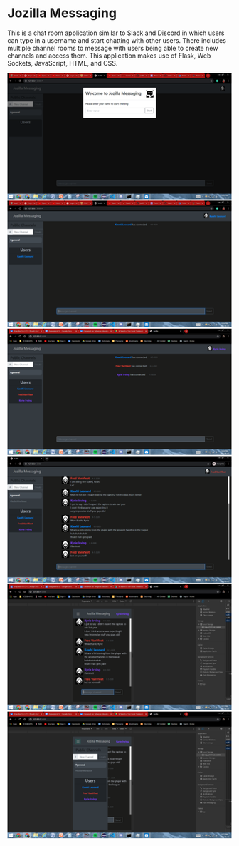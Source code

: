 # Jozilla Messaging

This is a chat room application similar to Slack and Discord in which users can type in a username and start chatting with other users. There includes multiple channel rooms to message with users being able to create new channels and access them. This application makes use of Flask, Web Sockets, JavaScript, HTML, and CSS.

![](static/images/Screenshot%20(91).png)
![](static/images/Screenshot%20(92).png)
![](static/images/Screenshot%20(93).png)
![](static/images/Screenshot%20(94).png)
![](static/images/Screenshot%20(95).png)
![](static/images/Screenshot%20(96).png)